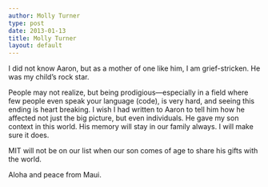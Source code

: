 ```yaml
---
author: Molly Turner
type: post
date: 2013-01-13
title: Molly Turner
layout: default
---
```

I did not know Aaron, but as a mother of one like him, I am grief-stricken. He was my child’s rock star.

People may not realize, but being prodigious—especially in a field where few people even speak your language (code), is very hard, and seeing this ending is heart breaking. I wish I had written to Aaron to tell him how he affected not just the big picture, but even individuals. He gave my son context in this world.  His memory will stay in our family always.  I will make sure it does.

MIT will not be on our list when our son comes of age to share his gifts with the world.

Aloha and peace from Maui.
